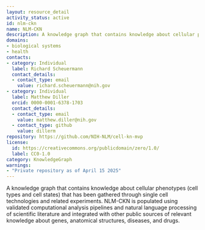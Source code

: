 ```yaml
---
layout: resource_detail
activity_status: active
id: nlm-ckn
name: NLM-CKN
description: A knowledge graph that contains knowledge about cellular phenotypes (cell types and cell states) that has been gathered through single cell technologies and related experiments. NLM-CKN is populated using validated computational analysis pipelines and natural language processing of scientific literature and integrated with other public sources of relevant knowledge about genes, anatomical structures, diseases, and drugs.
domains:
- biological systems
- health
contacts:
- category: Individual
  label: Richard Scheuermann
  contact_details:
  - contact_type: email
    value: richard.scheuermann@nih.gov
- category: Individual
  label: Matthew Diller
  orcid: 0000-0001-6378-1703
  contact_details:
  - contact_type: email
    value: matthew.diller@nih.gov
  - contact_type: github
    value: dillerm
repository: https://github.com/NIH-NLM/cell-kn-mvp
license:
  id: https://creativecommons.org/publicdomain/zero/1.0/
  label: CC0-1.0
category: KnowledgeGraph
warnings:
- "Private repository as of April 15 2025"
---
```


A knowledge graph that contains knowledge about cellular phenotypes (cell types and cell states) that has been gathered through single cell technologies and related experiments. NLM-CKN is populated using validated computational analysis pipelines and natural language processing of scientific literature and integrated with other public sources of relevant knowledge about genes, anatomical structures, diseases, and drugs.
